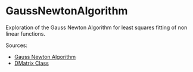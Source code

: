 # GaussNewtonAlgorithm
Exploration of the Gauss Newton Algorithm for least squares fitting of non linear functions.

Sources:
- [Gauss Newton Algorithm](https://en.wikipedia.org/wiki/Gauss%E2%80%93Newton_algorithm)
- [DMatrix Class](https://codereview.stackexchange.com/questions/230515/matrix-class-in-c)
